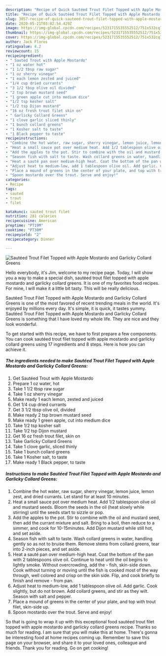 ```yaml
---
description: "Recipe of Quick Sautéed Trout Filet Topped with Apple Mostardo and Garlicky Collard Greens"
title: "Recipe of Quick Sautéed Trout Filet Topped with Apple Mostardo and Garlicky Collard Greens"
slug: 3057-recipe-of-quick-sauteed-trout-filet-topped-with-apple-mostardo-and-garlicky-collard-greens
date: 2020-05-21T03:02:54.429Z
image: https://img-global.cpcdn.com/recipes/5231715535552512/751x532cq70/sauteed-trout-filet-topped-with-apple-mostardo-and-garlicky-collard-greens-recipe-main-photo.jpg
thumbnail: https://img-global.cpcdn.com/recipes/5231715535552512/751x532cq70/sauteed-trout-filet-topped-with-apple-mostardo-and-garlicky-collard-greens-recipe-main-photo.jpg
cover: https://img-global.cpcdn.com/recipes/5231715535552512/751x532cq70/sauteed-trout-filet-topped-with-apple-mostardo-and-garlicky-collard-greens-recipe-main-photo.jpg
author: Jack Flores
ratingvalue: 4.2
reviewcount: 15
recipeingredient:
- " Sauted Trout with Apple Mostardo"
- "1 oz water hot"
- "1 1/2 tbsp raw sugar"
- "1 oz sherry vinegar"
- "1 each lemon zested and juiced"
- "1/4 cup dried currants"
- "3 1/2 tbsp olive oil divided"
- "2 tsp brown mustard seed"
- "1 green apple cut into medium dice"
- "1/2 tsp kosher salt"
- "1/2 tsp Dijon mustard"
- "16 oz fresh trout filet skin on"
- " Garlicky Collard Greens"
- "1 clove garlic sliced thinly"
- "1 bunch collard greens"
- "1 Kosher salt to taste"
- "1 Black pepper to taste"
recipeinstructions:
- "Combine the hot water, raw sugar, sherry vinegar, lemon juice, lemon zest, and dried currants. Let stand for at least 10 minutes."
- "Heat a small sauce pot over medium heat. Add 1/2 tablespoon olive oil and mustard seeds. Bloom the seeds in the oil (heat slowly while stirring) until the seeds start to sizzle or pop."
- "Add the apples to the pot. Stir to combine with the oil and mustard seed, then add the currant mixture and salt. Bring to a boil, then reduce to a simmer, and cook for 10-15minutes. Add Dijon mustard while still hot, and set aside."
- "Season fish with salt to taste. Wash collard greens in water, handling gently so as not to bruise them. Remove stems from collard greens, tear into 2-inch pieces, and set aside."
- "Heat a sauté pan over medium-high heat. Coat the bottom of the pan with 2 tablespoons olive oil. Continue to heat until the oil begins to lightly smoke. Without overcrowding, add the fish, skin-side down. Cook without turning or moving until the fish is cooked most of the way through, well colored and crisp on the skin side. Flip, and cook briefly to finish and remove from pan."
- "Adjust heat to medium-low, add 1 tablespoon olive oil. Add garlic. Cook slightly, but do not brown. Add collard greens, and stir as they wilt. Season with salt and pepper."
- "Place a mound of greens in the center of your plate, and top with trout filet, skin-side up."
- "Spoon mostardo over the trout. Serve and enjoy!"
categories:
- Recipe
tags:
- sauted
- trout
- filet

katakunci: sauted trout filet 
nutrition: 281 calories
recipecuisine: American
preptime: "PT19M"
cooktime: "PT30M"
recipeyield: "2"
recipecategory: Dinner

---
```



![Sautéed Trout Filet Topped with Apple Mostardo and Garlicky Collard Greens](https://img-global.cpcdn.com/recipes/5231715535552512/751x532cq70/sauteed-trout-filet-topped-with-apple-mostardo-and-garlicky-collard-greens-recipe-main-photo.jpg)

Hello everybody, it's Jim, welcome to my recipe page. Today, I will show you a way to make a special dish, sautéed trout filet topped with apple mostardo and garlicky collard greens. It is one of my favorites food recipes. For mine, I will make it a little bit tasty. This will be really delicious.

Sautéed Trout Filet Topped with Apple Mostardo and Garlicky Collard Greens is one of the most favored of recent trending meals in the world. It's enjoyed by millions every day. It's simple, it is quick, it tastes yummy. Sautéed Trout Filet Topped with Apple Mostardo and Garlicky Collard Greens is something that I have loved my whole life. They are nice and they look wonderful.




To get started with this recipe, we have to first prepare a few components. You can cook sautéed trout filet topped with apple mostardo and garlicky collard greens using 17 ingredients and 8 steps. Here is how you can achieve it.

<!--inarticleads1-->

##### The ingredients needed to make Sautéed Trout Filet Topped with Apple Mostardo and Garlicky Collard Greens:

1. Get  Sautéed Trout with Apple Mostardo
1. Prepare 1 oz water, hot
1. Take 1 1/2 tbsp raw sugar
1. Take 1 oz sherry vinegar
1. Make ready 1 each lemon, zested and juiced
1. Get 1/4 cup dried currants
1. Get 3 1/2 tbsp olive oil, divided
1. Make ready 2 tsp brown mustard seed
1. Make ready 1 green apple, cut into medium dice
1. Take 1/2 tsp kosher salt
1. Take 1/2 tsp Dijon mustard
1. Get 16 oz fresh trout filet, skin on
1. Take  Garlicky Collard Greens
1. Take 1 clove garlic, sliced thinly
1. Take 1 bunch collard greens
1. Take 1 Kosher salt, to taste
1. Make ready 1 Black pepper, to taste




<!--inarticleads2-->

##### Instructions to make Sautéed Trout Filet Topped with Apple Mostardo and Garlicky Collard Greens:

1. Combine the hot water, raw sugar, sherry vinegar, lemon juice, lemon zest, and dried currants. Let stand for at least 10 minutes.
1. Heat a small sauce pot over medium heat. Add 1/2 tablespoon olive oil and mustard seeds. Bloom the seeds in the oil (heat slowly while stirring) until the seeds start to sizzle or pop.
1. Add the apples to the pot. Stir to combine with the oil and mustard seed, then add the currant mixture and salt. Bring to a boil, then reduce to a simmer, and cook for 10-15minutes. Add Dijon mustard while still hot, and set aside.
1. Season fish with salt to taste. Wash collard greens in water, handling gently so as not to bruise them. Remove stems from collard greens, tear into 2-inch pieces, and set aside.
1. Heat a sauté pan over medium-high heat. Coat the bottom of the pan with 2 tablespoons olive oil. Continue to heat until the oil begins to lightly smoke. Without overcrowding, add the - fish, skin-side down. Cook without turning or moving until the fish is cooked most of the way through, well colored and crisp on the skin side. Flip, and cook briefly to finish and remove - from pan.
1. Adjust heat to medium-low, add 1 tablespoon olive oil. Add garlic. Cook slightly, but do not brown. Add collard greens, and stir as they wilt. Season with salt and pepper.
1. Place a mound of greens in the center of your plate, and top with trout filet, skin-side up.
1. Spoon mostardo over the trout. Serve and enjoy!




So that is going to wrap it up with this exceptional food sautéed trout filet topped with apple mostardo and garlicky collard greens recipe. Thanks so much for reading. I am sure that you will make this at home. There's gonna be interesting food at home recipes coming up. Remember to save this page on your browser, and share it to your loved ones, colleague and friends. Thank you for reading. Go on get cooking!
